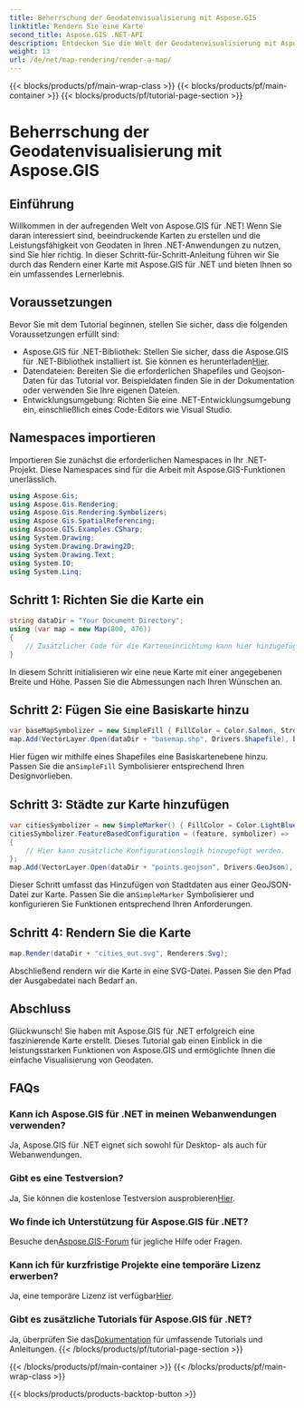 ```yaml
---
title: Beherrschung der Geodatenvisualisierung mit Aspose.GIS
linktitle: Rendern Sie eine Karte
second_title: Aspose.GIS .NET-API
description: Entdecken Sie die Welt der Geodatenvisualisierung mit Aspose.GIS für .NET. Erstellen Sie mühelos atemberaubende Karten. Jetzt downloaden! #Aspose #GIS
weight: 13
url: /de/net/map-rendering/render-a-map/
---
```


{{< blocks/products/pf/main-wrap-class >}}
{{< blocks/products/pf/main-container >}}
{{< blocks/products/pf/tutorial-page-section >}}

# Beherrschung der Geodatenvisualisierung mit Aspose.GIS

## Einführung
Willkommen in der aufregenden Welt von Aspose.GIS für .NET! Wenn Sie daran interessiert sind, beeindruckende Karten zu erstellen und die Leistungsfähigkeit von Geodaten in Ihren .NET-Anwendungen zu nutzen, sind Sie hier richtig. In dieser Schritt-für-Schritt-Anleitung führen wir Sie durch das Rendern einer Karte mit Aspose.GIS für .NET und bieten Ihnen so ein umfassendes Lernerlebnis.
## Voraussetzungen
Bevor Sie mit dem Tutorial beginnen, stellen Sie sicher, dass die folgenden Voraussetzungen erfüllt sind:
-  Aspose.GIS für .NET-Bibliothek: Stellen Sie sicher, dass die Aspose.GIS für .NET-Bibliothek installiert ist. Sie können es herunterladen[Hier](https://releases.aspose.com/gis/net/).
- Datendateien: Bereiten Sie die erforderlichen Shapefiles und Geojson-Daten für das Tutorial vor. Beispieldaten finden Sie in der Dokumentation oder verwenden Sie Ihre eigenen Dateien.
- Entwicklungsumgebung: Richten Sie eine .NET-Entwicklungsumgebung ein, einschließlich eines Code-Editors wie Visual Studio.
## Namespaces importieren
Importieren Sie zunächst die erforderlichen Namespaces in Ihr .NET-Projekt. Diese Namespaces sind für die Arbeit mit Aspose.GIS-Funktionen unerlässlich.
```csharp
using Aspose.Gis;
using Aspose.Gis.Rendering;
using Aspose.Gis.Rendering.Symbolizers;
using Aspose.Gis.SpatialReferencing;
using Aspose.GIS.Examples.CSharp;
using System.Drawing;
using System.Drawing.Drawing2D;
using System.Drawing.Text;
using System.IO;
using System.Linq;
```
## Schritt 1: Richten Sie die Karte ein
```csharp
string dataDir = "Your Document Directory";
using (var map = new Map(800, 476))
{
    // Zusätzlicher Code für die Karteneinrichtung kann hier hinzugefügt werden.
}
```
In diesem Schritt initialisieren wir eine neue Karte mit einer angegebenen Breite und Höhe. Passen Sie die Abmessungen nach Ihren Wünschen an.
## Schritt 2: Fügen Sie eine Basiskarte hinzu
```csharp
var baseMapSymbolizer = new SimpleFill { FillColor = Color.Salmon, StrokeWidth = 0.75 };
map.Add(VectorLayer.Open(dataDir + "basemap.shp", Drivers.Shapefile), baseMapSymbolizer);
```
 Hier fügen wir mithilfe eines Shapefiles eine Basiskartenebene hinzu. Passen Sie die an`SimpleFill` Symbolisierer entsprechend Ihren Designvorlieben.
## Schritt 3: Städte zur Karte hinzufügen
```csharp
var citiesSymbolizer = new SimpleMarker() { FillColor = Color.LightBlue };
citiesSymbolizer.FeatureBasedConfiguration = (feature, symbolizer) =>
{
    // Hier kann zusätzliche Konfigurationslogik hinzugefügt werden.
};
map.Add(VectorLayer.Open(dataDir + "points.geojson", Drivers.GeoJson), citiesSymbolizer);
```
 Dieser Schritt umfasst das Hinzufügen von Stadtdaten aus einer GeoJSON-Datei zur Karte. Passen Sie die an`SimpleMarker` Symbolisierer und konfigurieren Sie Funktionen entsprechend Ihren Anforderungen.
## Schritt 4: Rendern Sie die Karte
```csharp
map.Render(dataDir + "cities_out.svg", Renderers.Svg);
```
Abschließend rendern wir die Karte in eine SVG-Datei. Passen Sie den Pfad der Ausgabedatei nach Bedarf an.
## Abschluss
Glückwunsch! Sie haben mit Aspose.GIS für .NET erfolgreich eine faszinierende Karte erstellt. Dieses Tutorial gab einen Einblick in die leistungsstarken Funktionen von Aspose.GIS und ermöglichte Ihnen die einfache Visualisierung von Geodaten.
## FAQs
### Kann ich Aspose.GIS für .NET in meinen Webanwendungen verwenden?
Ja, Aspose.GIS für .NET eignet sich sowohl für Desktop- als auch für Webanwendungen.
### Gibt es eine Testversion?
Ja, Sie können die kostenlose Testversion ausprobieren[Hier](https://releases.aspose.com/).
### Wo finde ich Unterstützung für Aspose.GIS für .NET?
 Besuche den[Aspose.GIS-Forum](https://forum.aspose.com/c/gis/33) für jegliche Hilfe oder Fragen.
### Kann ich für kurzfristige Projekte eine temporäre Lizenz erwerben?
 Ja, eine temporäre Lizenz ist verfügbar[Hier](https://purchase.aspose.com/temporary-license/).
### Gibt es zusätzliche Tutorials für Aspose.GIS für .NET?
 Ja, überprüfen Sie das[Dokumentation](https://reference.aspose.com/gis/net/) für umfassende Tutorials und Anleitungen.
{{< /blocks/products/pf/tutorial-page-section >}}

{{< /blocks/products/pf/main-container >}}
{{< /blocks/products/pf/main-wrap-class >}}

{{< blocks/products/products-backtop-button >}}
